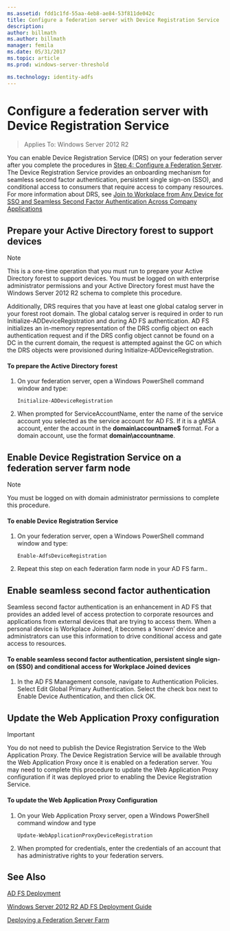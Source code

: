 ```yaml
---
ms.assetid: fdd1c1fd-55aa-4eb8-ae84-53f811de042c
title: Configure a federation server with Device Registration Service
description:
author: billmath
ms.author: billmath
manager: femila
ms.date: 05/31/2017
ms.topic: article
ms.prod: windows-server-threshold

ms.technology: identity-adfs
---
```


# Configure a federation server with Device Registration Service

>Applies To: Windows Server 2012 R2

You can enable Device Registration Service \(DRS\) on your federation server after you complete the procedures in [Step 4: Configure a Federation Server](https://technet.microsoft.com/library/dn303424.aspx). The Device Registration Service provides an onboarding mechanism for seamless second factor authentication, persistent single sign\-on \(SSO\), and conditional access to consumers that require access to company resources. For more information about DRS, see [Join to Workplace from Any Device for SSO and Seamless Second Factor Authentication Across Company Applications](../../ad-fs/operations/Join-to-Workplace-from-Any-Device-for-SSO-and-Seamless-Second-Factor-Authentication-Across-Company-Applications.md)  
  
## Prepare your Active Directory forest to support devices  
  
> [!NOTE]  
> This is a one\-time operation that you must run to prepare your Active Directory forest to support devices. You must be logged on with enterprise administrator permissions and your Active Directory forest must have the Windows Server 2012 R2 schema to complete this procedure.  
>   
> Additionally, DRS requires that you have at least one global catalog server in your forest root domain. The global catalog server is required in order to run Initialize\-ADDeviceRegistration and during AD FS authentication. AD FS initializes an in\-memory representation of the DRS config object on each authentication request and if the DRS config object cannot be found on a DC in the current domain, the request is attempted against the GC on which the DRS objects were provisioned during Initialize\-ADDeviceRegistration.  
  
#### To prepare the Active Directory forest  
  
1.  On your federation server, open a Windows PowerShell command window and type:  
  
    ```  
    Initialize-ADDeviceRegistration  
    ```  
  
2.  When prompted for ServiceAccountName, enter the name of the service account you selected as the service account for AD FS.  If it is a gMSA account, enter the account in the **domain\\accountname$** format. For a domain account, use the format **domain\\accountname**.  
  
## Enable Device Registration Service on a federation server farm node  
  
> [!NOTE]  
> You must be logged on with domain administrator permissions to complete this procedure.  
  
#### To enable Device Registration Service  
  
1.  On your federation server, open a Windows PowerShell command window and type:  
  
    ```  
    Enable-AdfsDeviceRegistration  
    ```  
  
2.  Repeat this step on each federation farm node in your AD FS farm..  
  
## Enable seamless second factor authentication  
Seamless second factor authentication is an enhancement in AD FS that provides an added level of access protection to corporate resources and applications from external devices that are trying to access them. When a personal device is Workplace Joined, it becomes a ‘known’ device and administrators can use this information to drive conditional access and gate access to resources.  
  
#### To enable seamless second factor authentication, persistent single sign\-on \(SSO\) and conditional access for Workplace Joined devices  
  
1.  In the AD FS Management console, navigate to Authentication Policies. Select Edit Global Primary Authentication. Select the check box next to Enable Device Authentication, and then click OK.  
  
## Update the Web Application Proxy configuration  
  
> [!IMPORTANT]  
> You do not need to publish the Device Registration Service to the Web Application Proxy.  The Device Registration Service will be available through the Web Application Proxy once it is enabled on a federation server.  You may need to complete this procedure to update the Web Application Proxy configuration if it was deployed prior to enabling the Device Registration Service.  
  
#### To update the Web Application Proxy Configuration  
  
1.  On your Web Application Proxy server, open a Windows PowerShell command window and type  
  
    ```  
    Update-WebApplicationProxyDeviceRegistration  
    ```  
  
2.  When prompted for credentials, enter the credentials of an account that has administrative rights to your federation servers.  
  
## See Also 

[AD FS Deployment](../../ad-fs/AD-FS-Deployment.md)  

[Windows Server 2012 R2 AD FS Deployment Guide](../../ad-fs/deployment/Windows-Server-2012-R2-AD-FS-Deployment-Guide.md)  
 
[Deploying a Federation Server Farm](../../ad-fs/deployment/Deploying-a-Federation-Server-Farm.md)  
  

